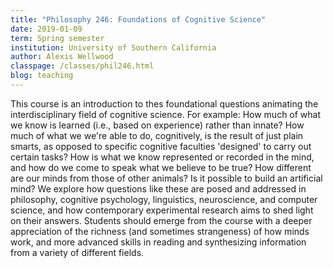 ```yaml
---
title: "Philosophy 246: Foundations of Cognitive Science"
date: 2019-01-09
term: Spring semester
institution: University of Southern California
author: Alexis Wellwood 
classpage: /classes/phil246.html
blog: teaching
---
```


This course is an introduction to thes foundational questions animating the interdisciplinary field of cognitive science. For example: How much of what we know is learned (i.e., based on experience) rather than innate? How much of what we we're able to do, cognitively, is the result of just plain smarts, as opposed to specific cognitive faculties 'designed' to carry out certain tasks? How is what we know represented or recorded in the mind, and how do we come to speak what we believe to be true? How different are our minds from those of other animals? Is it possible to build an artificial mind? We explore how questions like these are posed and addressed in philosophy, cognitive psychology, linguistics, neuroscience, and computer science, and how contemporary experimental research aims to shed light on their answers. Students should emerge from the course with a deeper appreciation of the richness (and sometimes strangeness) of how minds work, and more advanced skills in reading and synthesizing information from a variety of different fields. 